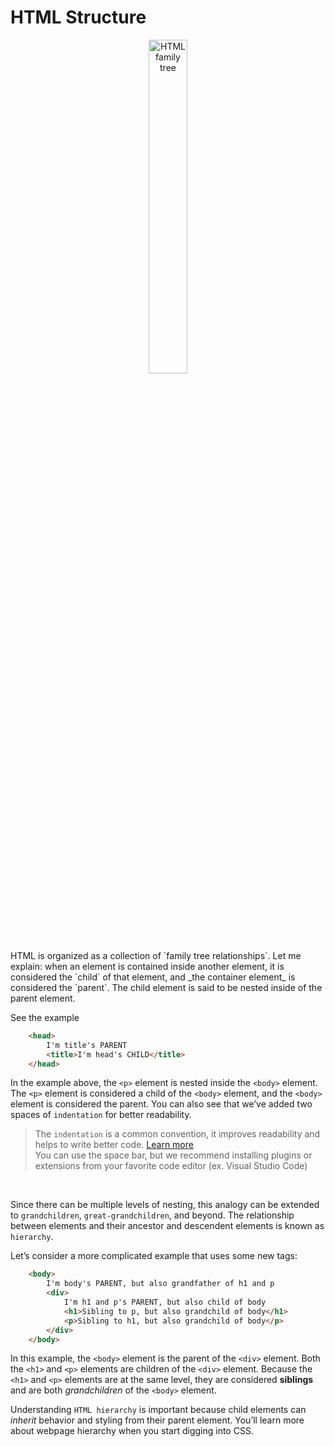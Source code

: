 
# HTML Structure
<p align="center">
  <img width=35% height=37% src="https://user-images.githubusercontent.com/50701501/93736254-b7ba2380-fc1a-11ea-9392-4093a6eb1c7b.jpg" alt="HTML family tree">
</p>
HTML is organized as a collection of `family tree relationships`. Let me explain: when an element is contained inside another element, it is considered the `child` of that element, and _the container element_ is considered the `parent`. The child element is said to be nested inside of the parent element.

See the example
```HTML
    <head>
        I'm title's PARENT  
        <title>I'm head's CHILD</title>
    </head>
```

In the example above, the `<p>` element is nested inside the `<body>` element. The `<p>` element is considered a child of the `<body>` element, and the `<body>` element is considered the parent. You can also see that we’ve added two spaces of `indentation` for better readability.
<br>

> The `indentation` is a common convention, it improves readability and helps to write better code. [Learn more](https://www.w3schools.com/html/html5_syntax.asp) <br>
> You can use the space bar, but we recommend installing plugins or extensions from your favorite code editor (ex. Visual Studio Code)
<br>

Since there can be multiple levels of nesting, this analogy can be extended to `grandchildren`, `great-grandchildren`, and beyond. The relationship between elements and their ancestor and descendent elements is known as `hierarchy`.

Let’s consider a more complicated example that uses some new tags:

```HTML
    <body>
        I'm body's PARENT, but also grandfather of h1 and p 
        <div>
            I'm h1 and p's PARENT, but also child of body 
            <h1>Sibling to p, but also grandchild of body</h1>
            <p>Sibling to h1, but also grandchild of body</p>
        </div>
    </body>
```

In this example, the `<body>` element is the parent of the `<div>` element. Both the `<h1>` and `<p>` elements are children of the `<div>` element. Because the `<h1>` and `<p>` elements are at the same level, they are considered **siblings** and are both _grandchildren_ of the `<body>` element.

Understanding `HTML hierarchy` is important because child elements can _inherit_ behavior and styling from their parent element. You’ll learn more about webpage hierarchy when you start digging into CSS.